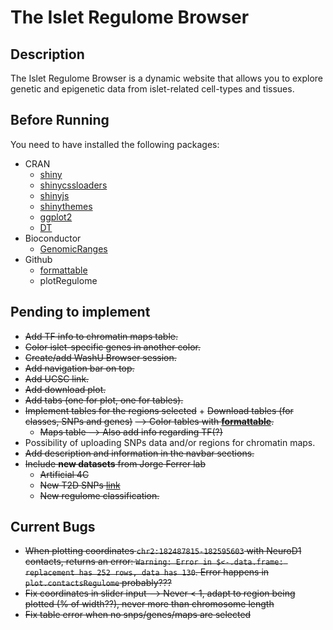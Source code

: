 # The Islet Regulome Browser

## Description
The Islet Regulome Browser is a dynamic website that allows you to explore genetic and epigenetic data from islet-related cell-types and tissues.

## Before Running
You need to have installed the following packages:

- CRAN
    - [shiny](https://CRAN.R-project.org/package=shiny)
    - [shinycssloaders](https://CRAN.R-project.org/package=shinycssloaders)
    - [shinyjs](https://deanattali.com/shinyjs/)
    - [shinythemes](https://CRAN.R-project.org/package=shinythemes)
    - [ggplot2](https://CRAN.R-project.org/package=ggplot2)
    - [DT](https://CRAN.R-project.org/package=DT)
- Bioconductor
    - [GenomicRanges](https://bioconductor.org/packages/release/bioc/html/GenomicRanges.html)
- Github
    - [formattable](https://github.com/renkun-ken/formattable)
    - plotRegulome

## Pending to implement  
- ~~Add TF info to chromatin maps table.~~
- ~~Color islet-specific genes in another color.~~
- ~~Create/add WashU Browser session.~~
- ~~Add navigation bar on top.~~
- ~~Add UCSC link.~~
- ~~Add download plot.~~
- ~~Add tabs (one for plot, one for tables).~~
- ~~Implement tables for the regions selected~~ + ~~Download tables (for classes, SNPs and genes)~~ ~~--> Color tables with **[formattable](https://github.com/renkun-ken/formattable)**.~~
    - ~~Maps table --> Also add info regarding TF(?)~~
- Possibility of uploading SNPs data and/or regions for chromatin maps.
- ~~Add description and information in the navbar sections.~~
- ~~Include **new datasets** from Jorge Ferrer lab~~
    - ~~Artificial 4C~~
    - ~~New T2D SNPs [link](http://cg.bsc.es/70kfort2d/)~~
    - ~~New regulome classification.~~

## Current Bugs  
- ~~When plotting coordinates `chr2:182487815-182595603` with NeuroD1 contacts, returns an error: `Warning: Error in $<-.data.frame: replacement has 252 rows, data has 130`. Error happens in `plot.contactsRegulome` probably???~~
- ~~Fix coordinates in slider input --> Never < 1, adapt to region being plotted (% of width??), never more than chromosome length~~
- ~~Fix table error when no snps/genes/maps are selected~~

